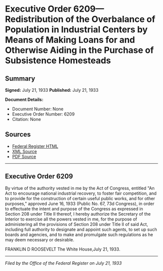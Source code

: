 # Executive Order 6209—Redistribution of the Overbalance of Population in Industrial Centers by Means of Making Loans for and Otherwise Aiding in the Purchase of Subsistence Homesteads

## Summary

**Signed:** July 21, 1933
**Published:** July 21, 1933

**Document Details:**
- Document Number: None
- Executive Order Number: 6209
- Citation: None

## Sources
- [Federal Register HTML](https://www.presidency.ucsb.edu/documents/executive-order-6209-redistribution-the-overbalance-population-industrial-centers-means)
- [XML Source](None)
- [PDF Source](None)

---

## Executive Order 6209

By virtue of the authority vested in me by the Act of Congress, entitled "An Act to encourage national industrial recovery, to foster fair competition, and to provide for the construction of certain useful public works, and for other purposes," approved June 16, 1933 (Public No. 67, 73d Congress), in order to effectuate the intent and purpose of the Congress as expressed in Section 208 under Title II thereof, I hereby authorize the Secretary of the Interior to exercise all the powers vested in me, for the purpose of administering all the provisions of Section 208 under Title II of said Act, including full authority to designate and appoint such agents, to set up such boards and agencies, and to make and promulgate such regulations as he may deem necessary or desirable.

FRANKLIN D ROOSEVELT
The White House,July 21, 1933.

---

*Filed by the Office of the Federal Register on July 21, 1933*
